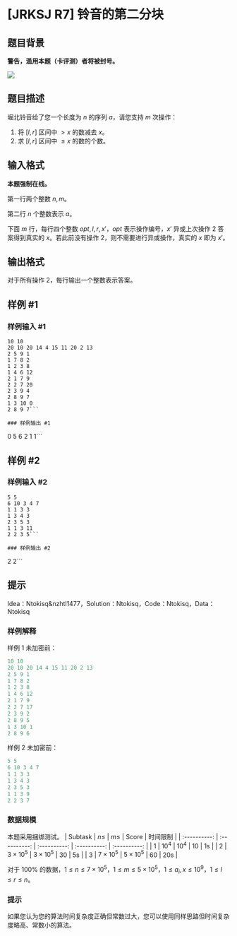 # [JRKSJ R7] 铃音的第二分块

## 题目背景

**警告，滥用本题（卡评测）者将被封号。**

![](https://cdn.luogu.com.cn/upload/image_hosting/wjpjtk1a.png)

## 题目描述

堀北铃音给了您一个长度为 $n$ 的序列 $a$，请您支持 $m$ 次操作：

1. 将 $[l,r]$ 区间中 $> x$ 的数减去 $x$。
2. 求 $[l,r]$ 区间中 $\le x$ 的数的个数。

## 输入格式

**本题强制在线。**

第一行两个整数 $n,m$。

第二行 $n$ 个整数表示 $a$。

下面 $m$ 行，每行四个整数 $opt,l,r,x'$，$opt$ 表示操作编号，$x'$ 异或上次操作 $2$ 答案得到真实的 $x$。若此前没有操作 $2$，则不需要进行异或操作，真实的 $x$ 即为 $x'$。

## 输出格式

对于所有操作 $2$，每行输出一个整数表示答案。

## 样例 #1

### 样例输入 #1
```
10 10
20 10 20 14 4 15 11 20 2 13 
2 5 9 1
1 7 8 2
1 2 3 8
1 4 6 12
2 1 7 9
2 2 7 20
2 3 9 4
2 8 9 7
1 3 10 0
2 8 9 7```

### 样例输出 #1

```
0
5
6
2
1
1```

## 样例 #2

### 样例输入 #2
```
5 5
6 10 3 4 7 
1 1 3 3
1 3 4 3
2 3 5 3
1 1 3 11
2 2 3 5```

### 样例输出 #2

```
2
2```

## 提示

Idea：Ntokisq&nzhtl1477，Solution：Ntokisq，Code：Ntokisq，Data：Ntokisq

### 样例解释

样例 $1$ 未加密前：

```cpp
10 10
20 10 20 14 4 15 11 20 2 13
2 5 9 1
1 7 8 2
1 2 3 8
1 4 6 12
2 1 7 9
2 2 7 17
2 3 9 2
2 8 9 5
1 3 10 1
2 8 9 6
```
样例 $2$ 未加密前：

```cpp
5 5
6 10 3 4 7
1 1 3 3
1 3 4 3
2 3 5 3
1 1 3 9
2 2 3 7
```



### 数据规模

本题采用捆绑测试。
| $\text{Subtask}$ | $n\le$ | $m\le$ | $\text{Score}$ | 时间限制 |
| :----------: | :----------: | :----------: | :----------: |  :----------: | 
| $1$ | $10^4$ | $10^4$ | $10$ | $\text{1s}$ |
| $2$ | $3\times 10^5$ | $3\times 10^5$ | $30$ | $\text{5s}$ |
| $3$ | $7\times 10^5$ | $5\times 10^5$ | $60$ | $\text{20s}$ |

对于 $100\%$ 的数据，$1\le n \le 7\times 10^5$，$1\le m\le  5\times 10^5$，$1\le a_i,x\le 10^9$，$1\le l\le r\le n$。

### 提示

如果您认为您的算法时间复杂度正确但常数过大，您可以使用同样思路但时间复杂度略高、常数小的算法。
